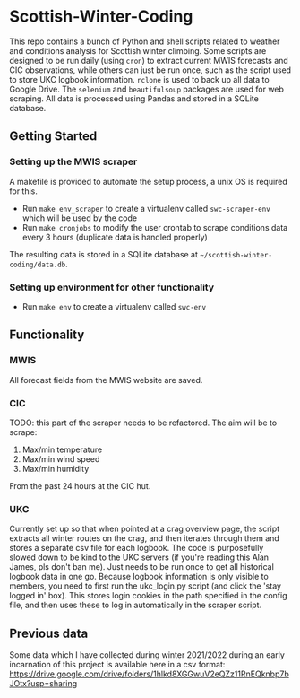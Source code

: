 # Scottish-Winter-Coding

This repo contains a bunch of Python and shell scripts related to weather and conditions analysis for Scottish winter climbing.
Some scripts are designed to be run daily (using `cron`) to extract current MWIS forecasts and CIC observations, while others can just be run once, such as the script used to store UKC logbook information.
`rclone` is used to back up all data to Google Drive. The `selenium` and `beautifulsoup` packages are used for web scraping. All data is processed using Pandas and stored in a SQLite database.


## Getting Started

### Setting up the MWIS scraper

A makefile is provided to automate the setup process, a unix OS is required for this.

 - Run `make env_scraper` to create a virtualenv called `swc-scraper-env` which will be used by the code
 - Run `make cronjobs` to modify the user crontab to scrape conditions data every 3 hours (duplicate data is handled properly)
 
The resulting data is stored in a SQLite database at `~/scottish-winter-coding/data.db`. 

### Setting up environment for other functionality

 - Run `make env` to create a virtualenv called `swc-env`


## Functionality

### MWIS

All forecast fields from the MWIS website are saved.

### CIC

TODO: this part of the scraper needs to be refactored. The aim will be to scrape:

 1. Max/min temperature
 2. Max/min wind speed
 3. Max/min humidity

From the past 24 hours at the CIC hut.

### UKC

Currently set up so that when pointed at a crag overview page, the script extracts all winter routes on the crag, and then iterates through them and stores a separate csv file for each logbook. The code is purposefully slowed down to be kind to the UKC servers (if you're reading this Alan James, pls don't ban me). Just needs to be run once to get all historical logbook data in one go. Because logbook information is only visible to members, you need to first run the ukc\_login.py script (and click the 'stay logged in' box). This stores login cookies in the path specified in the config file, and then uses these to log in automatically in the scraper script.


## Previous data

Some data which I have collected during winter 2021/2022 during an early incarnation of this project is available here in a csv format: https://drive.google.com/drive/folders/1hlkd8XGGwuV2eQZz11RnEQknbp7bJOtx?usp=sharing
